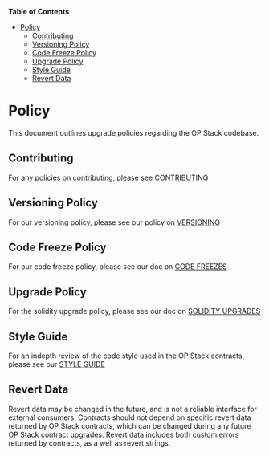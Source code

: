 **Table of Contents**

<!--TOC-->

- [Policy](#policy)
  - [Contributing](#contributing)
  - [Versioning Policy](#versioning-policy)
  - [Code Freeze Policy](#code-freeze-policy)
  - [Upgrade Policy](#upgrade-policy)
  - [Style Guide](#style-guide)
  - [Revert Data](#revert-data)

<!--TOC-->

# Policy

This document outlines upgrade policies regarding the OP Stack codebase.

## Contributing

For any policies on contributing, please see [CONTRIBUTING](./CONTRIBUTING.md)

## Versioning Policy

For our versioning policy, please see our policy on [VERSIONING](./VERSIONING.md)

## Code Freeze Policy

For our code freeze policy, please see our doc on [CODE FREEZES](./CODE_FREEZES.md)

## Upgrade Policy

For the solidity upgrade policy, please see our doc on [SOLIDITY UPGRADES](./SOLIDITY_UPGRADES.md)

## Style Guide

For an indepth review of the code style used in the OP Stack contracts, please see our [STYLE GUIDE](./STYLE_GUIDE.md)

## Revert Data

Revert data may be changed in the future, and is not a reliable interface for external consumers. Contracts should not depend on specific revert data returned by OP Stack contracts, which can be changed during any future OP Stack contract upgrades. Revert data includes both custom errors returned by contracts, as a well as revert strings.
